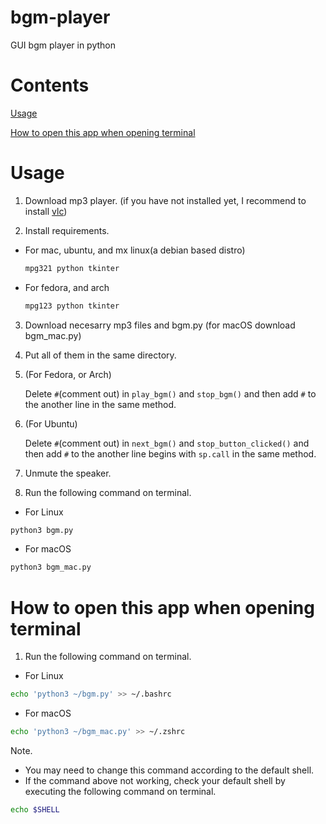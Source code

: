 # bgm-player
GUI bgm player in python

# Contents
<a href="#usage">Usage</a>

<a href="#how-to-open-this-app-when-opening-terminal">How to open this app when opening terminal</a>

# Usage
1. Download mp3 player. (if you have not installed yet, I recommend to install [vlc](https://www.videolan.org/vlc/))

2. Install requirements.

  - For mac, ubuntu, and mx linux(a debian based distro)
    ```sh
    mpg321 python tkinter
    ```
    
  - For fedora, and arch
    ```sh
    mpg123 python tkinter
    ```

3. Download necesarry mp3 files and bgm.py (for macOS download bgm_mac.py)

4. Put all of them in the same directory.

5. (For Fedora, or Arch)
 
    Delete `#`(comment out) in `play_bgm()` and `stop_bgm()` and then add `#` to the another line in the same method.

6. (For Ubuntu)

    Delete `#`(comment out) in `next_bgm()` and `stop_button_clicked()` and then add `#` to the another line begins with `sp.call` in the same method.

7. Unmute the speaker.

8. Run the following command on terminal.

  - For Linux
  ```sh
  python3 bgm.py
  ```

  - For macOS
  ```sh
  python3 bgm_mac.py
  ```

# How to open this app when opening terminal

1. Run the following command on terminal.

  - For Linux
  ```sh
  echo 'python3 ~/bgm.py' >> ~/.bashrc
  ```
  
  - For macOS
  ```sh
  echo 'python3 ~/bgm_mac.py' >> ~/.zshrc
  ```
  
  Note.
  - You may need to change this command according to the default shell.
  - If the command above not working, check your default shell by executing the following command on terminal.
  ```sh
  echo $SHELL
  ```
  

